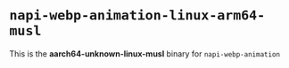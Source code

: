 # `napi-webp-animation-linux-arm64-musl`

This is the **aarch64-unknown-linux-musl** binary for `napi-webp-animation`

